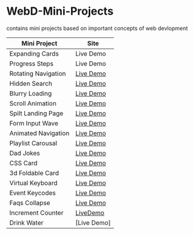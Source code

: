 # WebD-Mini-Projects
contains mini projects based on important concepts of web devlopment

| Mini Project  | Site          |
| ------------- | ------------- |
| Expanding Cards | Live Demo   |
| Progress Steps  | Live Demo   |
| Rotating Navigation | [Live Demo](https://day03-rotating-navigation-animation.netlify.app/) |
| Hidden Search | [Live Demo](https://day04-hidden-search.netlify.app/)  |
| Blurry Loading | [Live Demo](https://day05-blurry-loading.netlify.app/) | 
| Scroll Animation | [Live Demo](https://day06-scroll-animation.netlify.app/)  |
| Spilt Landing Page | [Live Demo](https://day07-split-landing-pagee.netlify.app/) |
| Form Input Wave | [Live Demo](https://day08-form-inputt-wave.netlify.app/) |
| Animated Navigation | [Live Demo](https://day09-animated-navigation.netlify.app/) |
| Playlist Carousal | [Live Demo](https://day10-playlist-carousal.netlify.app/) |
| Dad Jokes | [Live Demo](https://day11-dad-jokes.netlify.app/) |
| CSS Card  | [Live Demo](https://day12-css-card.netlify.app/) |
| 3d Foldable Card | [Live Demo](https://day13-3d-foldable-card.netlify.app/) |
| Virtual Keyboard| [Live Demo](https://day14-virtual-keyboard.netlify.app/) |
| Event Keycodes| [Live Demo](https://day15-event-keycodes.netlify.app/) |
| Faqs Collapse | [Live Demo](https://day16-faqs-collapse.netlify.app/) |
| Increment Counter | [LiveDemo](https://day17-increment-counter.netlify.app/) |
| Drink Water | [Live Demo] |


